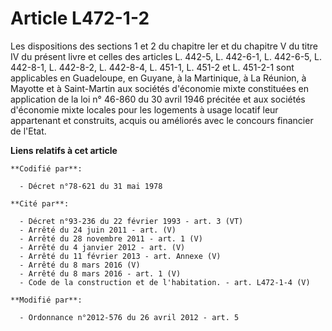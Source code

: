 # Article L472-1-2

Les dispositions des sections 1 et 2 du chapitre Ier et du chapitre V du titre IV du présent livre et celles des articles L.
442-5, L. 442-6-1, L. 442-6-5, L. 442-8-1, L. 442-8-2, L. 442-8-4, L. 451-1, L. 451-2 et L. 451-2-1 sont applicables en
Guadeloupe, en Guyane, à la Martinique, à La Réunion, à Mayotte et à Saint-Martin aux sociétés d'économie mixte constituées
en application de la loi n° 46-860 du 30 avril 1946 précitée et aux sociétés d'économie mixte locales pour les logements à
usage locatif leur appartenant et construits, acquis ou améliorés avec le concours financier de l'Etat.

**Liens relatifs à cet article**

	**Codifié par**:

	  - Décret n°78-621 du 31 mai 1978

	**Cité par**:

	  - Décret n°93-236 du 22 février 1993 - art. 3 (VT)
	  - Arrêté du 24 juin 2011 - art. (V)
	  - Arrêté du 28 novembre 2011 - art. 1 (V)
	  - Arrêté du 4 janvier 2012 - art. (V)
	  - Arrêté du 11 février 2013 - art. Annexe (V)
	  - Arrêté du 8 mars 2016 (V)
	  - Arrêté du 8 mars 2016 - art. 1 (V)
	  - Code de la construction et de l'habitation. - art. L472-1-4 (V)

	**Modifié par**:

	  - Ordonnance n°2012-576 du 26 avril 2012 - art. 5
